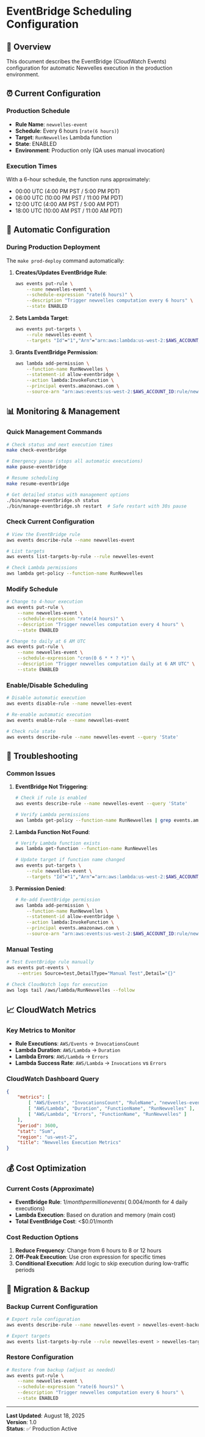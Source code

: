 # EventBridge Scheduling Configuration

## 🎯 Overview

This document describes the EventBridge (CloudWatch Events) configuration for automatic Newvelles execution in the production environment.

## ⏰ Current Configuration

### **Production Schedule**
- **Rule Name**: `newvelles-event`
- **Schedule**: Every 6 hours (`rate(6 hours)`)
- **Target**: `RunNewvelles` Lambda function
- **State**: ENABLED
- **Environment**: Production only (QA uses manual invocation)

### **Execution Times**
With a 6-hour schedule, the function runs approximately:
- 00:00 UTC (4:00 PM PST / 5:00 PM PDT)
- 06:00 UTC (10:00 PM PST / 11:00 PM PDT)  
- 12:00 UTC (4:00 AM PST / 5:00 AM PDT)
- 18:00 UTC (10:00 AM PST / 11:00 AM PDT)

## 🔧 Automatic Configuration

### **During Production Deployment**

The `make prod-deploy` command automatically:

1. **Creates/Updates EventBridge Rule**:
   ```bash
   aws events put-rule \
       --name newvelles-event \
       --schedule-expression "rate(6 hours)" \
       --description "Trigger newvelles computation every 6 hours" \
       --state ENABLED
   ```

2. **Sets Lambda Target**:
   ```bash
   aws events put-targets \
       --rule newvelles-event \
       --targets "Id"="1","Arn"="arn:aws:lambda:us-west-2:$AWS_ACCOUNT_ID:function:RunNewvelles"
   ```

3. **Grants EventBridge Permission**:
   ```bash
   aws lambda add-permission \
       --function-name RunNewvelles \
       --statement-id allow-eventbridge \
       --action lambda:InvokeFunction \
       --principal events.amazonaws.com \
       --source-arn "arn:aws:events:us-west-2:$AWS_ACCOUNT_ID:rule/newvelles-event"
   ```

## 📊 Monitoring & Management

### **Quick Management Commands**
```bash
# Check status and next execution times
make check-eventbridge

# Emergency pause (stops all automatic executions)
make pause-eventbridge

# Resume scheduling
make resume-eventbridge

# Get detailed status with management options
./bin/manage-eventbridge.sh status
./bin/manage-eventbridge.sh restart  # Safe restart with 30s pause
```

### **Check Current Configuration**
```bash
# View the EventBridge rule
aws events describe-rule --name newvelles-event

# List targets
aws events list-targets-by-rule --rule newvelles-event

# Check Lambda permissions
aws lambda get-policy --function-name RunNewvelles
```

### **Modify Schedule**
```bash
# Change to 4-hour execution
aws events put-rule \
    --name newvelles-event \
    --schedule-expression "rate(4 hours)" \
    --description "Trigger newvelles computation every 4 hours" \
    --state ENABLED

# Change to daily at 6 AM UTC
aws events put-rule \
    --name newvelles-event \
    --schedule-expression "cron(0 6 * * ? *)" \
    --description "Trigger newvelles computation daily at 6 AM UTC" \
    --state ENABLED
```

### **Enable/Disable Scheduling**
```bash
# Disable automatic execution
aws events disable-rule --name newvelles-event

# Re-enable automatic execution  
aws events enable-rule --name newvelles-event

# Check rule state
aws events describe-rule --name newvelles-event --query 'State'
```

## 🚨 Troubleshooting

### **Common Issues**

1. **EventBridge Not Triggering**:
   ```bash
   # Check if rule is enabled
   aws events describe-rule --name newvelles-event --query 'State'
   
   # Verify Lambda permissions
   aws lambda get-policy --function-name RunNewvelles | grep events.amazonaws.com
   ```

2. **Lambda Function Not Found**:
   ```bash
   # Verify Lambda function exists
   aws lambda get-function --function-name RunNewvelles
   
   # Update target if function name changed
   aws events put-targets \
       --rule newvelles-event \
       --targets "Id"="1","Arn"="arn:aws:lambda:us-west-2:$AWS_ACCOUNT_ID:function:RunNewvelles"
   ```

3. **Permission Denied**:
   ```bash
   # Re-add EventBridge permission
   aws lambda add-permission \
       --function-name RunNewvelles \
       --statement-id allow-eventbridge \
       --action lambda:InvokeFunction \
       --principal events.amazonaws.com \
       --source-arn "arn:aws:events:us-west-2:$AWS_ACCOUNT_ID:rule/newvelles-event"
   ```

### **Manual Testing**
```bash
# Test EventBridge rule manually
aws events put-events \
    --entries Source=test,DetailType="Manual Test",Detail="{}"

# Check CloudWatch logs for execution
aws logs tail /aws/lambda/RunNewvelles --follow
```

## 📈 CloudWatch Metrics

### **Key Metrics to Monitor**
- **Rule Executions**: `AWS/Events` → `InvocationsCount`
- **Lambda Duration**: `AWS/Lambda` → `Duration`  
- **Lambda Errors**: `AWS/Lambda` → `Errors`
- **Lambda Success Rate**: `AWS/Lambda` → `Invocations` vs `Errors`

### **CloudWatch Dashboard Query**
```json
{
    "metrics": [
        [ "AWS/Events", "InvocationsCount", "RuleName", "newvelles-event" ],
        [ "AWS/Lambda", "Duration", "FunctionName", "RunNewvelles" ],
        [ "AWS/Lambda", "Errors", "FunctionName", "RunNewvelles" ]
    ],
    "period": 3600,
    "stat": "Sum",
    "region": "us-west-2",
    "title": "Newvelles Execution Metrics"
}
```

## 💰 Cost Optimization

### **Current Costs** (Approximate)
- **EventBridge Rule**: $1/month per million events (~$0.004/month for 4 daily executions)
- **Lambda Execution**: Based on duration and memory (main cost)
- **Total EventBridge Cost**: <$0.01/month

### **Cost Reduction Options**
1. **Reduce Frequency**: Change from 6 hours to 8 or 12 hours
2. **Off-Peak Execution**: Use cron expression for specific times
3. **Conditional Execution**: Add logic to skip execution during low-traffic periods

## 🔄 Migration & Backup

### **Backup Current Configuration**
```bash
# Export rule configuration
aws events describe-rule --name newvelles-event > newvelles-event-backup.json

# Export targets
aws events list-targets-by-rule --rule newvelles-event > newvelles-targets-backup.json
```

### **Restore Configuration**
```bash
# Restore from backup (adjust as needed)
aws events put-rule \
    --name newvelles-event \
    --schedule-expression "rate(6 hours)" \
    --description "Trigger newvelles computation every 6 hours" \
    --state ENABLED
```

---

**Last Updated**: August 18, 2025  
**Version**: 1.0  
**Status**: ✅ Production Active
